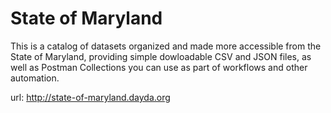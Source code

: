 # State of Maryland

This is a catalog of datasets organized and made more accessible from the State of Maryland, providing simple dowloadable CSV and JSON files, as well as Postman Collections you can use as part of workflows and other automation.

url: http://state-of-maryland.dayda.org

